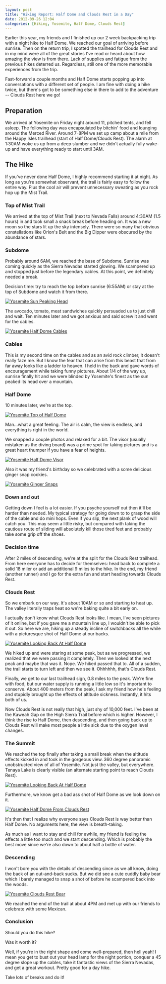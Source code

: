 ```yaml
---
layout: post
title: "Hiking Report: Half Dome and Clouds Rest in a Day"
date: 2012-09-26 12:04
categories: [Hiking, Yosemite, Half Dome, Clouds Rest]
---
```


Earlier this year, my friends and I finished up our 2 week backpacking trip with
a night hike to Half Dome. We reached our goal of arriving before sunrise. Then
on the return trip, I spotted the trailhead for Clouds Rest and in my mind were
all of the great stories I've read or heard about how amazing the view is from
there. Lack of supplies and fatigue from the previous hikes deterred us.
Regardless, still one of the more memorable experiences from the trip.


Fast-forward a couple months and Half Dome starts popping up into conversations
with a different set of people. I am fine with doing a hike twice, but there's
got to be something else in there to add to the adventure -- Clouds Rest here we
go!

## Preparation

We arrived at Yosemite on Friday night around 11, pitched tents, and fell
asleep. The following day was encapsulated by bitchin' food and lounging around
the Merced River. Around 7-8PM we set up camp about a mile from the Happy Isles
trailhead (start of Half Dome/Clouds Rest). The alarm at 1:30AM woke us up from
a deep slumber and we didn't actually fully wake-up and have everything ready to
start until 3AM.

## The Hike

If you've never done Half Dome, I highly recommend starting it at night. As
long as you're somewhat observant, the trail is fairly easy to follow the entire
way. Plus the cool air will prevent unnecessary sweating as you rock hop up the Mist
Trail.

### Top of Mist Trail

We arrived at the top of Mist Trail (next to Nevada Falls) around 4:30AM (1.5 hours)
in and took small a snack break before heading on. It was a new moon so the
stars lit up the sky intensely. There were so many that obvious constellations like
Orion's Belt and the Big Dipper were obscured by the abundance of stars.

### Subdome

Probably around 6AM, we reached the base of Subdome. Sunrise was coming quickly as
the Sierra Nevadas started glowing. We scampered up and stopped just before the
legendary cables. At this point, we definitely needed a break.

Decision time: try to reach the top before sunrise (6:55AM) or stay at the top of Subdome and
watch it from there.

[![Yosemite Sun Peaking Head](http://farm6.staticflickr.com/5332/9667427436_c66c89e9a1.jpg "Yosemite Sun Peaking Head")](http://www.flickr.com/photos/95201160@N04/9667427436/)

The avocado, tomato, meat sandwiches quickly persuaded us to
just chill and wait. Ten minutes later and we got anxious and said screw it and
went for the cables.

[![Yosemite Half Dome Cables](http://farm4.staticflickr.com/3699/9667428070_5d2ebbf6cb.jpg "Yosemite Half Dome Cables")](http://www.flickr.com/photos/95201160@N04/9667428070/)

### Cables

This is my second time on the cables and as an avid rock climber, it doesn't
really faze me. But I know the fear that can arise from this beast that from far
away looks like a ladder to heaven. I held in the back and gave words of
encouragement while taking funny pictures. About 1/4 of the way up, sunrise finally
hit and we were blinded by Yosemite's finest as the sun peaked its head over a
mountain.

### Half Dome

10 minutes later, we're at the top.

[![Yosemite Top of Half Dome](http://farm6.staticflickr.com/5495/9664194671_7e52bfe183.jpg "Yosemite Top of Half Dome")](http://www.flickr.com/photos/95201160@N04/9664194671/)

Man...what a great feeling. The air is calm, the view is endless, and everything is
right in the world.

We snapped a couple photos and relaxed for a bit. The visor (usually mistaken as the
diving board) was a prime spot for taking pictures and is a great heart thumper if you
have a fear of heights.

[![Yosemite Half Dome Visor](http://farm8.staticflickr.com/7363/9667427760_1d9fd06e69.jpg "Yosemite Half Dome Visor")](http://www.flickr.com/photos/95201160@N04/9664194671/)

Also it was my friend's birthday so we celebrated with a some
delicious ginger snap cookies.

[![Yosemite Ginger Snaps](http://farm3.staticflickr.com/2862/9664195717_5e57643c08.jpg "Yosemite Ginger Snaps")](http://www.flickr.com/photos/95201160@N04/9664195717/)

### Down and out

Getting down I feel is a lot easier. If you psyche yourself out then it'll be harder
than needed. My typical strategy for going down to to grasp the side of the cable and do
mini hops. Even if you slip, the next plank of wood will catch you. This may seem a little
risky, but compared with taking the cautious route of sliding will absolutely kill those
tired feet and probably take some grip off the shoes.

### Decision time

After 2 miles of descending, we're at the split for the Clouds Rest trailhead. From here
everyone has to decide for themselves: head back to complete a solid 18 miler or add an
additional 9 miles to the hike. In the end, my friend (another runner) and I go for the
extra fun and start heading towards Clouds Rest.

### Clouds Rest

So we embark on our way. It's about 10AM or so and starting to heat up. The valley literally
traps heat so we're baking quite a bit early on.

I actually don't know what Clouds Rest looks like. I mean, I've seen pictures of it online, but if you
gave me a mountain line up, I wouldn't be able to pick it out. So here we are, hiking up a steady
incline of switchbacks all the while with a picturesque shot of Half Dome at our backs.

[![Yosemite Looking Back At Half Dome](http://farm8.staticflickr.com/7367/9664195115_216a4bfe66.jpg "Yosemite Looking Back At Half Dome")](http://www.flickr.com/photos/95201160@N04/9664195115/)

We hiked up and were staring at some peak, but as we progressed, we realized that we were passing
it completely. Then we looked at the next peak and maybe that was it. Nope. We hiked passed that
to. All of a sudden, the trail starts to turn left and then we see it.  Ohhhhhh, that's Clouds Rest.

Finally, we get to our last trailhead sign, 0.8 miles to the peak. We're fine with food, but our
water supply is running a little low so it's important to conserve. About 400 meters from the peak,
I ask my friend how he's feeling and stupidly brought up the effects of altitude sickness. Instantly,
it hits both of us.

Now Clouds Rest is not really that high, just shy of 10,000 feet. I've been at the Kaweah Gap on the
High Sierra Trail before which is higher. However, I think the rise to Half Dome, then descending, and
then going back up to Clouds Rest will make most people a little sick due to the oxygen level changes.

### The Summit

We reached the top finally after taking a small break when the altitude effects kicked in and took
in the gorgeous view. 360 degree panoramic unobstructed view of all of Yosemite. Not just the valley,
but everywhere.  Tenaya Lake is clearly visible (an alternate starting point to reach Clouds Rest).

[![Yosemite Looking Back At Half Dome](http://farm8.staticflickr.com/7367/9664195115_216a4bfe66.jpg "Yosemite Looking Back At Half Dome")](http://www.flickr.com/photos/95201160@N04/9664195115/)

Furthermore, we know get a bad ass shot of Half Dome as we look down on it.

[![Yosemite Half Dome From Clouds Rest](http://farm3.staticflickr.com/2881/9664195375_8e5deb737b.jpg "Yosemite Half Dome From Clouds Rest")](http://www.flickr.com/photos/95201160@N04/9664195375/)

It's then that I realize why everyone says Clouds Rest is way better than Half Dome. No arguments here,
the view is breath-taking.

As much as I want to stay and chill for awhile, my friend is feeling the effects a little too much
and we start descending. Which is probably the best move since we're also down to about half a bottle
of water.

### Descending

I won't bore you with the details of descending since as we all know, doing the back of an out-and-back
sucks.  But we did see a cute cuddly baby bear which I barely managed to snap a shot of before he
scampered back into the woods.

[![Yosemite Clouds Rest Bear](http://farm6.staticflickr.com/5342/9667427186_8905c8bd2f.jpg "Yosemite Clouds Rest Bear")](http://www.flickr.com/photos/95201160@N04/9667427186/)

We reached the end of the trail at about 4PM and met up with our friends to celebrate with some Mexican.

### Conclusion

Should you do this hike?

Was it worth it?

Well, if you're in the right shape and come well-prepared, then hell yeah!
I mean you get to bust out your head lamp for the night portion, conquer a 45 degree slope up
the cables, take it fantastic views of the Sierra Nevadas, and get a great workout. Pretty good
for a day hike.

Take lots of breaks and do it!
